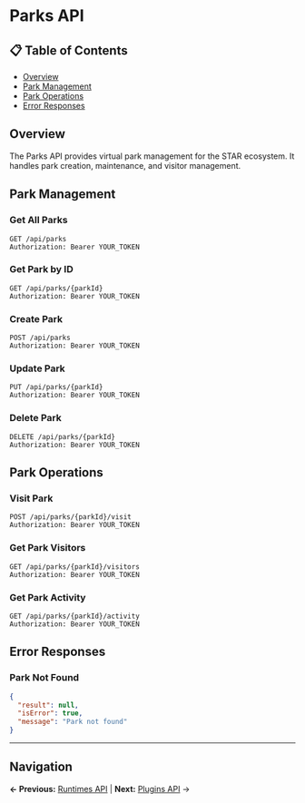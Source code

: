 # Parks API

## 📋 **Table of Contents**

- [Overview](#overview)
- [Park Management](#park-management)
- [Park Operations](#park-operations)
- [Error Responses](#error-responses)

## Overview

The Parks API provides virtual park management for the STAR ecosystem. It handles park creation, maintenance, and visitor management.

## Park Management

### Get All Parks
```http
GET /api/parks
Authorization: Bearer YOUR_TOKEN
```

### Get Park by ID
```http
GET /api/parks/{parkId}
Authorization: Bearer YOUR_TOKEN
```

### Create Park
```http
POST /api/parks
Authorization: Bearer YOUR_TOKEN
```

### Update Park
```http
PUT /api/parks/{parkId}
Authorization: Bearer YOUR_TOKEN
```

### Delete Park
```http
DELETE /api/parks/{parkId}
Authorization: Bearer YOUR_TOKEN
```

## Park Operations

### Visit Park
```http
POST /api/parks/{parkId}/visit
Authorization: Bearer YOUR_TOKEN
```

### Get Park Visitors
```http
GET /api/parks/{parkId}/visitors
Authorization: Bearer YOUR_TOKEN
```

### Get Park Activity
```http
GET /api/parks/{parkId}/activity
Authorization: Bearer YOUR_TOKEN
```

## Error Responses

### Park Not Found
```json
{
  "result": null,
  "isError": true,
  "message": "Park not found"
}
```

---

## Navigation

**← Previous:** [Runtimes API](Runtimes-API.md) | **Next:** [Plugins API](Plugins-API.md) →
